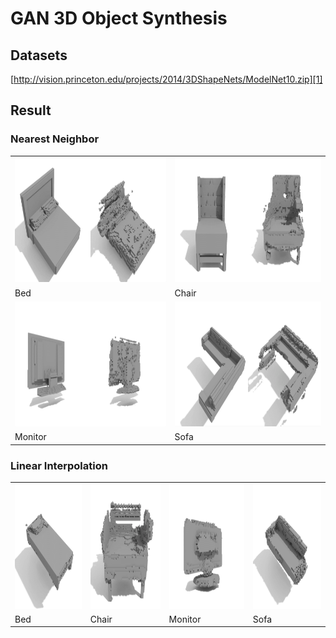 # GAN 3D Object Synthesis

## Datasets
[http://vision.princeton.edu/projects/2014/3DShapeNets/ModelNet10.zip][1]

## Result
### Nearest Neighbor
<table>
  <tr>
    <td><img height="200px" src="img/neighbor/bed_450.gif"></td>
    <td><img height="200px" src="img/neighbor/chair_450.gif"></td>
  </tr>
  <tr>
    <td>Bed</td>
    <td>Chair</td>
  </tr>
  <tr>
    <td><img height="200px" src="img/neighbor/monitor_450.gif"></td>
    <td><img height="200px" src="img/neighbor/sofa_450.gif"></td>
  </tr>
  <tr>
    <td>Monitor</td>
    <td>Sofa</td>
  </tr>
</table>

### Linear Interpolation
<table>
  <tr>
    <td><img height="200px" src="img/interpolation/bed_450.gif"></td>
    <td><img height="200px" src="img/interpolation/chair_450.gif"></td>
    <td><img height="200px" src="img/interpolation/monitor_450.gif"></td>
    <td><img height="200px" src="img/interpolation/sofa_450.gif"></td>
  </tr>
  <tr>
    <td>Bed</td>
    <td>Chair</td>
    <td>Monitor</td>
    <td>Sofa</td>
  </tr>
</table>

[1]:	http://vision.princeton.edu/projects/2014/3DShapeNets/ModelNet10.zip
